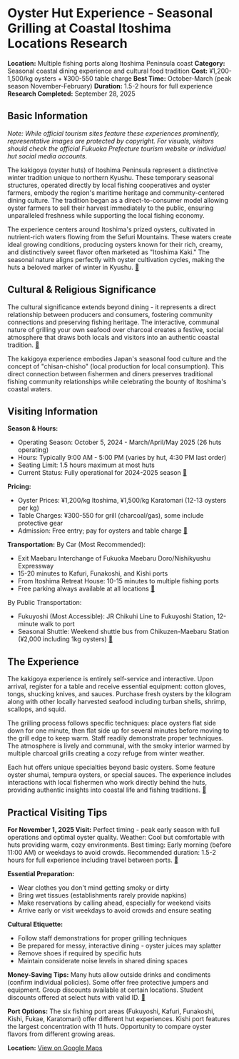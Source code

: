 # Oyster Hut Experience - Seasonal Grilling at Coastal Itoshima Locations Research

**Location:** Multiple fishing ports along Itoshima Peninsula coast
**Category:** Seasonal coastal dining experience and cultural food tradition
**Cost:** ¥1,200-1,500/kg oysters + ¥300-550 table charge
**Best Time:** October-March (peak season November-February)
**Duration:** 1.5-2 hours for full experience
**Research Completed:** September 28, 2025

## Basic Information

*Note: While official tourism sites feature these experiences prominently, representative images are protected by copyright. For visuals, visitors should check the official Fukuoka Prefecture tourism website or individual hut social media accounts.*

The kakigoya (oyster huts) of Itoshima Peninsula represent a distinctive winter tradition unique to northern Kyushu. These temporary seasonal structures, operated directly by local fishing cooperatives and oyster farmers, embody the region's maritime heritage and community-centered dining culture. The tradition began as a direct-to-consumer model allowing oyster farmers to sell their harvest immediately to the public, ensuring unparalleled freshness while supporting the local fishing economy.

The experience centers around Itoshima's prized oysters, cultivated in nutrient-rich waters flowing from the Sefuri Mountains. These waters create ideal growing conditions, producing oysters known for their rich, creamy, and distinctively sweet flavor often marketed as "Itoshima Kaki." The seasonal nature aligns perfectly with oyster cultivation cycles, making the huts a beloved marker of winter in Kyushu. [🔗](https://www.crossroadfukuoka.jp/en/spot/10573)

## Cultural & Religious Significance

The cultural significance extends beyond dining - it represents a direct relationship between producers and consumers, fostering community connections and preserving fishing heritage. The interactive, communal nature of grilling your own seafood over charcoal creates a festive, social atmosphere that draws both locals and visitors into an authentic coastal tradition. [🔗](https://www.crossroadfukuoka.jp/en/spot/10573)

The kakigoya experience embodies Japan's seasonal food culture and the concept of "chisan-chisho" (local production for local consumption). This direct connection between fishermen and diners preserves traditional fishing community relationships while celebrating the bounty of Itoshima's coastal waters.

## Visiting Information

**Season & Hours:**
- Operating Season: October 5, 2024 - March/April/May 2025 (26 huts operating)
- Hours: Typically 9:00 AM - 5:00 PM (varies by hut, 4:30 PM last order)
- Seating Limit: 1.5 hours maximum at most huts
- Current Status: Fully operational for 2024-2025 season [🔗](https://www.fukuoka-now.com/en/itoshima-kakigoya-oyster-hut-guide/)

**Pricing:**
- Oyster Prices: ¥1,200/kg Itoshima, ¥1,500/kg Karatomari (12-13 oysters per kg)
- Table Charges: ¥300-550 for grill (charcoal/gas), some include protective gear
- Admission: Free entry; pay for oysters and table charge [🔗](https://www.fukuoka-now.com/en/itoshima-kakigoya-oyster-hut-guide/)

**Transportation:**
By Car (Most Recommended):
- Exit Maebaru Interchange of Fukuoka Maebaru Doro/Nishikyushu Expressway
- 15-20 minutes to Kafuri, Funakoshi, and Kishi ports
- From Itoshima Retreat House: 10-15 minutes to multiple fishing ports
- Free parking always available at all locations [🔗](https://www.fukuoka-now.com/en/itoshima-kakigoya-oyster-hut-guide/)

By Public Transportation:
- Fukuyoshi (Most Accessible): JR Chikuhi Line to Fukuyoshi Station, 12-minute walk to port
- Seasonal Shuttle: Weekend shuttle bus from Chikuzen-Maebaru Station (¥2,000 including 1kg oysters) [🔗](https://itoshima-now.com/en/about/access/)

## The Experience

The kakigoya experience is entirely self-service and interactive. Upon arrival, register for a table and receive essential equipment: cotton gloves, tongs, shucking knives, and sauces. Purchase fresh oysters by the kilogram along with other locally harvested seafood including turban shells, shrimp, scallops, and squid.

The grilling process follows specific techniques: place oysters flat side down for one minute, then flat side up for several minutes before moving to the grill edge to keep warm. Staff readily demonstrate proper techniques. The atmosphere is lively and communal, with the smoky interior warmed by multiple charcoal grills creating a cozy refuge from winter weather.

Each hut offers unique specialties beyond basic oysters. Some feature oyster shumai, tempura oysters, or special sauces. The experience includes interactions with local fishermen who work directly behind the huts, providing authentic insights into coastal life and fishing traditions. [🔗](https://www.marisaroundtheworld.com/winter-oyster-huts-in-itoshima-a-kyushu-specialty/)

## Practical Visiting Tips

**For November 1, 2025 Visit:**
Perfect timing - peak early season with full operations and optimal oyster quality. Weather: Cool but comfortable with huts providing warm, cozy environments. Best timing: Early morning (before 11:00 AM) or weekdays to avoid crowds. Recommended duration: 1.5-2 hours for full experience including travel between ports. [🔗](https://www.fukuoka-now.com/en/itoshimas-oyster-hut-season-begins/)

**Essential Preparation:**
- Wear clothes you don't mind getting smoky or dirty
- Bring wet tissues (establishments rarely provide napkins)
- Make reservations by calling ahead, especially for weekend visits
- Arrive early or visit weekdays to avoid crowds and ensure seating

**Cultural Etiquette:**
- Follow staff demonstrations for proper grilling techniques
- Be prepared for messy, interactive dining - oyster juices may splatter
- Remove shoes if required by specific huts
- Maintain considerate noise levels in shared dining spaces

**Money-Saving Tips:**
Many huts allow outside drinks and condiments (confirm individual policies). Some offer free protective jumpers and equipment. Group discounts available at certain locations. Student discounts offered at select huts with valid ID. [🔗](https://www.fukuoka-now.com/en/itoshima-kakigoya-oyster-hut-guide/)

**Port Options:**
The six fishing port areas (Fukuyoshi, Kafuri, Funakoshi, Kishi, Fukae, Karatomari) offer different hut experiences. Kishi port features the largest concentration with 11 huts. Opportunity to compare oyster flavors from different growing areas.

**Location:** [View on Google Maps](https://www.google.com/maps/search/Itoshima+Peninsula+oyster+huts/@33.5677,130.1612,13z)
